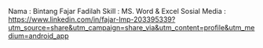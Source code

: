Nama : Bintang Fajar Fadilah 
Skill : MS. Word & Excel
Sosial Media : https://www.linkedin.com/in/fajar-lmp-203395339?utm_source=share&utm_campaign=share_via&utm_content=profile&utm_medium=android_app
